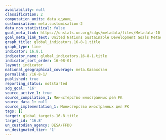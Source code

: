 ```yaml
---
availability: null
classification: 2
computation_units: data.единиц
customisation: meta.customisation-2
data_non_statistical: false
goal_meta_link: https://unstats.un.org/sdgs/metadata/files/Metadata-10-06-01.pdf
goal_meta_link_text: United Nations Sustainable Development Goals Metadata (pdf 1361kB)
graph_title: global_indicators.16-8-1.title
graph_type: line
indicator: 16.8.1
indicator_name: global_indicators.16-8-1.title
indicator_sort_order: 16-08-01
layout: indicator
national_geographical_coverage: meta.Казахстан
permalink: /16-8-1/
published: true
reporting_status: notstarted
sdg_goal: '16'
source_active_1: true
source_compilation_1: Министерство иностранных дел РК
source_data_1: null
source_implementation_1: Министерство иностранных дел РК
tags: []
target: global_targets.16-8.title
target_id: '16.8'
un_custodian_agency: DESA/FFDO
un_designated_tier: '1'
---
```

